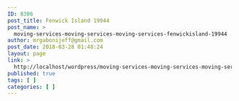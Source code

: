 ```yaml
---
ID: 8306
post_title: Fenwick Island 19944
post_name: >
  moving-services-moving-services-moving-services-fenwickisland-19944
author: mrgabonijeff@gmail.com
post_date: 2018-03-28 01:48:24
layout: page
link: >
  http://localhost/wordpress/moving-services-moving-services-moving-services-fenwickisland-19944/
published: true
tags: [ ]
categories: [ ]
---
```

